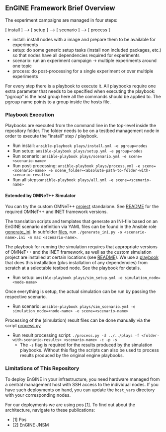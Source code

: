 ## EnGINE Framework Brief Overview

The experiment campaigns are managed in four steps:

[ install ] --> [ setup ] --> [ scenario ] --> [ process ]

*  install: install nodes with a image and prepare them to be available for experiments
*  setup: do some generic setup tasks (install non included packages, etc.) so that nodes have all dependencies required for experiments
*  scenario: run an experiment campaign -> multiple experiments around one topic
*  process: do post-processing for a single experiment or over multiple experiments

For every step there is a playbook to execute it.
All playbooks require one extra parameter that needs to be specified when executing the playbook: "pgroup" is the host group  here all the commands should be applied to. The pgroup name points to a group inside the hosts file.


### Playbook Execution
Playbooks are executed from the command line in the top-level inside the repository folder. The folder needs to be on a testbed management node in order to execute the "install" step / playbook.

* Run install:  `ansible-playbook plays/install.yml -e pgroup=nodes`
* Run setup:    `ansible-playbook plays/setup.yml -e pgroup=nodes`
* Run scenario: `ansible-playbook plays/scenario.yml -e scene=<scenario-name>`
* Run post-processing: `ansible-playbook plays/process.yml -e scene=<scenario-name> -e scene_folder=<absolute-path-to-folder-with-scenario-results>`
* Run all steps:`ansible-playbook plays/all.yml -e scene=<scenario-name>`

#### Extended by OMNeT++ Simulator

You can try the custom OMNeT++ [project](../simulation/engine) standalone. See [README](../simulation/README) for the required OMNeT++ and INET framework versions.

The translation scripts and templates that generate an INI-file based on an EnGINE scenario definition via YAML files can be found in the Ansible role [generate_ini](roles/generate_ini). In subfolder [files](roles/generate_ini/files), run `./generate_ini.py -o <scenario-name>.ini -m mac <scenario-name>`.

The playbook for running the simulation requires that appropriate versions of OMNeT++ and the INET framework, as well as the custom simulation project are installed at certain locations (see [README](../simulation/README)). We use a [playbook](plays/sim_setup.yml) that does this installation (plus installation of any dependencies) from scratch at a selectable testbed node. See the playbook for details.
* Run setup:    `ansible-playbook plays/sim_setup.yml -e simulation_node=<node-name>`

Once everything is setup, the actual simulation can be run by passing the respective scenario.
* Run scenario: `ansible-playbook plays/sim_scenario.yml -e simulation_node=<node-name> -e scene=<scenario-name>`

Processing of the (simulation) result files can be done manually via the script [process.py](roles/process/files/process.py)
* Run result processing script: `./process.py -d ../../plays -f <folder-with-scenario-results> <scenario-name> -c -p -s`
  * The `-s` flag is required for the results produced by the simulation playbooks. Without this flag the scripts can also be used to process results produced by the original engine playbooks.


### Limitations of This Repository
To deploy EnGINE in your infrastructure, you need hardware managed from a central management host with SSH access to the individual nodes. 
If you have such deployments on hand, you can update the `host_vars` directory with your corresponding nodes. 

For our deployments we are using pos [1]. To find out about the architecture, navigate to these publications:
* [1] Pos
* [2] EnGINE JNSM 
